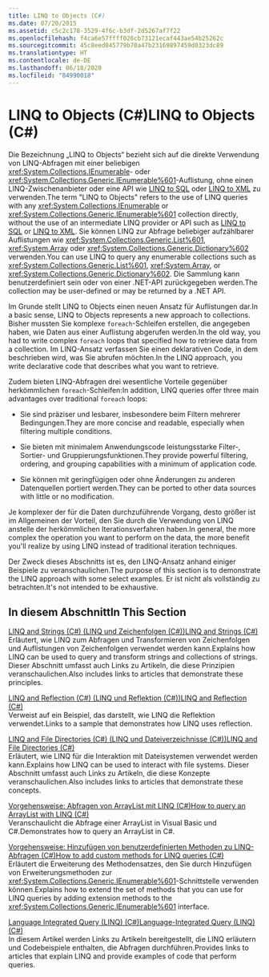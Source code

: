 ```yaml
---
title: LINQ to Objects (C#)
ms.date: 07/20/2015
ms.assetid: c5c2c178-3529-4f6c-b3df-2d5267af7f22
ms.openlocfilehash: f4ca6e57ffff026cb73121ecaf443ae54b25262c
ms.sourcegitcommit: 45c8eed045779b70a47b23169897459d0323dc89
ms.translationtype: HT
ms.contentlocale: de-DE
ms.lasthandoff: 06/18/2020
ms.locfileid: "84990018"
---
```

# <a name="linq-to-objects-c"></a><span data-ttu-id="a74af-102">LINQ to Objects (C#)</span><span class="sxs-lookup"><span data-stu-id="a74af-102">LINQ to Objects (C#)</span></span>

<span data-ttu-id="a74af-103">Die Bezeichnung „LINQ to Objects“ bezieht sich auf die direkte Verwendung von LINQ-Abfragen mit einer beliebigen <xref:System.Collections.IEnumerable>- oder <xref:System.Collections.Generic.IEnumerable%601>-Auflistung, ohne einen LINQ-Zwischenanbieter oder eine API wie [LINQ to SQL](../../../../framework/data/adonet/sql/linq/index.md) oder [LINQ to XML](./linq-to-xml-overview.md) zu verwenden.</span><span class="sxs-lookup"><span data-stu-id="a74af-103">The term "LINQ to Objects" refers to the use of LINQ queries with any <xref:System.Collections.IEnumerable> or <xref:System.Collections.Generic.IEnumerable%601> collection directly, without the use of an intermediate LINQ provider or API such as [LINQ to SQL](../../../../framework/data/adonet/sql/linq/index.md) or [LINQ to XML](./linq-to-xml-overview.md).</span></span> <span data-ttu-id="a74af-104">Sie können LINQ zur Abfrage beliebiger aufzählbarer Auflistungen wie <xref:System.Collections.Generic.List%601>, <xref:System.Array> oder <xref:System.Collections.Generic.Dictionary%602> verwenden.</span><span class="sxs-lookup"><span data-stu-id="a74af-104">You can use LINQ to query any enumerable collections such as <xref:System.Collections.Generic.List%601>, <xref:System.Array>, or <xref:System.Collections.Generic.Dictionary%602>.</span></span> <span data-ttu-id="a74af-105">Die Sammlung kann benutzerdefiniert sein oder von einer .NET-API zurückgegeben werden.</span><span class="sxs-lookup"><span data-stu-id="a74af-105">The collection may be user-defined or may be returned by a .NET API.</span></span>  
  
 <span data-ttu-id="a74af-106">Im Grunde stellt LINQ to Objects einen neuen Ansatz für Auflistungen dar.</span><span class="sxs-lookup"><span data-stu-id="a74af-106">In a basic sense, LINQ to Objects represents a new approach to collections.</span></span> <span data-ttu-id="a74af-107">Bisher mussten Sie komplexe `foreach`-Schleifen erstellen, die angegeben haben, wie Daten aus einer Auflistung abgerufen werden.</span><span class="sxs-lookup"><span data-stu-id="a74af-107">In the old way, you had to write complex `foreach` loops that specified how to retrieve data from a collection.</span></span> <span data-ttu-id="a74af-108">Im LINQ-Ansatz verfassen Sie einen deklarativen Code, in dem beschrieben wird, was Sie abrufen möchten.</span><span class="sxs-lookup"><span data-stu-id="a74af-108">In the LINQ approach, you write declarative code that describes what you want to retrieve.</span></span>  
  
 <span data-ttu-id="a74af-109">Zudem bieten LINQ-Abfragen drei wesentliche Vorteile gegenüber herkömmlichen `foreach`-Schleifen:</span><span class="sxs-lookup"><span data-stu-id="a74af-109">In addition, LINQ queries offer three main advantages over traditional `foreach` loops:</span></span>  
  
- <span data-ttu-id="a74af-110">Sie sind präziser und lesbarer, insbesondere beim Filtern mehrerer Bedingungen.</span><span class="sxs-lookup"><span data-stu-id="a74af-110">They are more concise and readable, especially when filtering multiple conditions.</span></span>  
  
- <span data-ttu-id="a74af-111">Sie bieten mit minimalem Anwendungscode leistungsstarke Filter-, Sortier- und Gruppierungsfunktionen.</span><span class="sxs-lookup"><span data-stu-id="a74af-111">They provide powerful filtering, ordering, and grouping capabilities with a minimum of application code.</span></span>  
  
- <span data-ttu-id="a74af-112">Sie können mit geringfügigen oder ohne Änderungen zu anderen Datenquellen portiert werden.</span><span class="sxs-lookup"><span data-stu-id="a74af-112">They can be ported to other data sources with little or no modification.</span></span>  
  
 <span data-ttu-id="a74af-113">Je komplexer der für die Daten durchzuführende Vorgang, desto größer ist im Allgemeinen der Vorteil, den Sie durch die Verwendung von LINQ anstelle der herkömmlichen Iterationsverfahren haben.</span><span class="sxs-lookup"><span data-stu-id="a74af-113">In general, the more complex the operation you want to perform on the data, the more benefit you'll realize by using LINQ instead of traditional iteration techniques.</span></span>  
  
 <span data-ttu-id="a74af-114">Der Zweck dieses Abschnitts ist es, den LINQ-Ansatz anhand einiger Beispiele zu veranschaulichen.</span><span class="sxs-lookup"><span data-stu-id="a74af-114">The purpose of this section is to demonstrate the LINQ approach with some select examples.</span></span> <span data-ttu-id="a74af-115">Er ist nicht als vollständig zu betrachten.</span><span class="sxs-lookup"><span data-stu-id="a74af-115">It's not intended to be exhaustive.</span></span>  
  
## <a name="in-this-section"></a><span data-ttu-id="a74af-116">In diesem Abschnitt</span><span class="sxs-lookup"><span data-stu-id="a74af-116">In This Section</span></span>  
 [<span data-ttu-id="a74af-117">LINQ and Strings (C#) (LINQ und Zeichenfolgen (C#))</span><span class="sxs-lookup"><span data-stu-id="a74af-117">LINQ and Strings (C#)</span></span>](./linq-and-strings.md)  
 <span data-ttu-id="a74af-118">Erläutert, wie LINQ zum Abfragen und Transformieren von Zeichenfolgen und Auflistungen von Zeichenfolgen verwendet werden kann.</span><span class="sxs-lookup"><span data-stu-id="a74af-118">Explains how LINQ can be used to query and transform strings and collections of strings.</span></span> <span data-ttu-id="a74af-119">Dieser Abschnitt umfasst auch Links zu Artikeln, die diese Prinzipien veranschaulichen.</span><span class="sxs-lookup"><span data-stu-id="a74af-119">Also includes links to articles that demonstrate these principles.</span></span>  
  
 [<span data-ttu-id="a74af-120">LINQ and Reflection (C#) (LINQ und Reflektion (C#))</span><span class="sxs-lookup"><span data-stu-id="a74af-120">LINQ and Reflection (C#)</span></span>](how-to-query-an-assembly-s-metadata-with-reflection-linq.md)  
 <span data-ttu-id="a74af-121">Verweist auf ein Beispiel, das darstellt, wie LINQ die Reflektion verwendet.</span><span class="sxs-lookup"><span data-stu-id="a74af-121">Links to a sample that demonstrates how LINQ uses reflection.</span></span>  
  
 [<span data-ttu-id="a74af-122">LINQ and File Directories (C#) (LINQ und Dateiverzeichnisse (C#))</span><span class="sxs-lookup"><span data-stu-id="a74af-122">LINQ and File Directories (C#)</span></span>](./linq-and-file-directories.md)  
 <span data-ttu-id="a74af-123">Erläutert, wie LINQ für die Interaktion mit Dateisystemen verwendet werden kann.</span><span class="sxs-lookup"><span data-stu-id="a74af-123">Explains how LINQ can be used to interact with file systems.</span></span> <span data-ttu-id="a74af-124">Dieser Abschnitt umfasst auch Links zu Artikeln, die diese Konzepte veranschaulichen.</span><span class="sxs-lookup"><span data-stu-id="a74af-124">Also includes links to articles that demonstrate these concepts.</span></span>  
  
 [<span data-ttu-id="a74af-125">Vorgehensweise: Abfragen von ArrayList mit LINQ (C#)</span><span class="sxs-lookup"><span data-stu-id="a74af-125">How to query an ArrayList with LINQ (C#)</span></span>](./how-to-query-an-arraylist-with-linq.md)  
 <span data-ttu-id="a74af-126">Veranschaulicht die Abfrage einer ArrayList in Visual Basic und C#.</span><span class="sxs-lookup"><span data-stu-id="a74af-126">Demonstrates how to query an ArrayList in C#.</span></span>  
  
 [<span data-ttu-id="a74af-127">Vorgehensweise: Hinzufügen von benutzerdefinierten Methoden zu LINQ-Abfragen (C#)</span><span class="sxs-lookup"><span data-stu-id="a74af-127">How to add custom methods for LINQ queries (C#)</span></span>](./how-to-add-custom-methods-for-linq-queries.md)  
 <span data-ttu-id="a74af-128">Erläutert die Erweiterung des Methodensatzes, den Sie durch Hinzufügen von Erweiterungsmethoden zur <xref:System.Collections.Generic.IEnumerable%601>-Schnittstelle verwenden können.</span><span class="sxs-lookup"><span data-stu-id="a74af-128">Explains how to extend the set of methods that you can use for LINQ queries by adding extension methods to the <xref:System.Collections.Generic.IEnumerable%601> interface.</span></span>  
  
 [<span data-ttu-id="a74af-129">Language Integrated Query (LINQ) (C#)</span><span class="sxs-lookup"><span data-stu-id="a74af-129">Language-Integrated Query (LINQ) (C#)</span></span>](./index.md)  
 <span data-ttu-id="a74af-130">In diesem Artikel werden Links zu Artikeln bereitgestellt, die LINQ erläutern und Codebeispiele enthalten, die Abfragen durchführen.</span><span class="sxs-lookup"><span data-stu-id="a74af-130">Provides links to articles that explain LINQ and provide examples of code that perform queries.</span></span>
